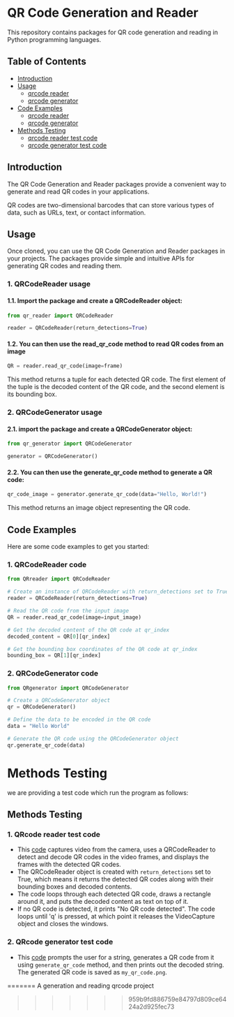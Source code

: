 # QR Code Generation and Reader

This repository contains packages for QR code generation and reading in Python programming languages.

## Table of Contents

- [Introduction](#introduction)
- [Usage](#usage)
    - [qrcode reader](#1-qrcodereader-usage)
    - [qrcode generator](#2-qrcodegenerator-usage)
- [Code Examples](#code-examples)
    - [qrcode reader](#1-qrcodereader-code)
    - [qrcode generator](#2-qrcodegenerator-code)
- [Methods Testing](#methods-testing)
    - [qrcode reader test code](#1-qrcode-reader-test-code)
    - [qrcode generator test code](#2-qrcode-generator-test-code)

## Introduction

The QR Code Generation and Reader packages provide a convenient way to generate and read QR codes in your applications.

QR codes are two-dimensional barcodes that can store various types of data, such as URLs, text, or contact information.

## Usage

Once cloned, you can use the QR Code Generation and Reader packages in your projects. The packages provide simple and intuitive APIs for generating QR codes and reading them.

### 1. QRCodeReader usage

#### 1.1. Import the package and create a QRCodeReader object:
```python
from qr_reader import QRCodeReader

reader = QRCodeReader(return_detections=True)
```
#### 1.2. You can then use the read_qr_code method to read QR codes from an image
```python
QR = reader.read_qr_code(image=frame)
```
This method returns a tuple for each detected QR code. The first element of the tuple is the decoded content of the QR code, and the second element is its bounding box.

### 2. QRCodeGenerator usage
#### 2.1. import the package and create a QRCodeGenerator object:
```python
from qr_generator import QRCodeGenerator

generator = QRCodeGenerator()
```
#### 2.2. You can then use the generate_qr_code method to generate a QR code:
```python
qr_code_image = generator.generate_qr_code(data="Hello, World!") 
```
This method returns an image object representing the QR code.

## Code Examples

Here are some code examples to get you started:

### 1. QRCodeReader code
```python
from QRreader import QRCodeReader

# Create an instance of QRCodeReader with return_detections set to True
reader = QRCodeReader(return_detections=True)

# Read the QR code from the input image
QR = reader.read_qr_code(image=input_image)

# Get the decoded content of the QR code at qr_index
decoded_content = QR[0][qr_index]

# Get the bounding box coordinates of the QR code at qr_index
bounding_box = QR[1][qr_index]
```

### 2. QRCodeGenerator code
```python
from QRgenerator import QRCodeGenerator

# Create a QRCodeGenerator object
qr = QRCodeGenerator()

# Define the data to be encoded in the QR code
data = "Hello World"

# Generate the QR code using the QRCodeGenerator object
qr.generate_qr_code(data)
```
# Methods Testing
we are providing a test code which run the program as follows:
## Methods Testing

### 1. QRcode reader test code

- This [code](./qr_reader/qr%20reader%20test.py) captures video from the camera, uses a QRCodeReader to detect and decode QR codes in the video frames,
and displays the frames with the detected QR codes. 
- The QRCodeReader object is created with `return_detections` set to True,
which means it returns the detected QR codes along with their bounding boxes and decoded contents. 
- The code loops through each detected QR code, draws a rectangle around it, and puts the decoded content as text on top of it. 
- If no QR code is detected, it prints "No QR code detected". The code loops until 'q' is pressed, at which point it
releases the VideoCapture object and closes the windows.

### 2. QRcode generator test code

- This [code](./qr_generator/qr%20generator%20tester.py) prompts the user for a string, generates a QR code from it using `generate_qr_code` method, and then prints out the decoded string. The generated QR code is saved as `my_qr_code.png`.
    
=======
A generation and reading qrcode project
>>>>>>> 959b9fd886759e84797d809ce6424a2d925fec73
